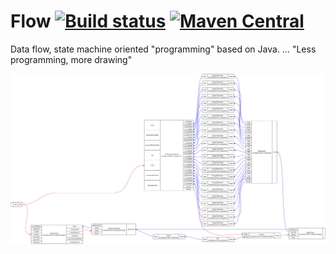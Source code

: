 
# Flow [![Build status](https://api.travis-ci.org/ctron/flow.svg)](https://travis-ci.org/ctron/flow) [![Maven Central](https://img.shields.io/maven-central/v/de.dentrassi.flow/flow-parent.svg "Maven Central Status")](https://search.maven.org/#search%7Cgav%7C1%7Cg%3A%22de.dentrassi.flow%22%20AND%20a%3A%22flow-parent%22)

Data flow, state machine oriented "programming" based on Java. … "Less programming, more drawing"

![Flow example](docs/model.png "Example Flow")
